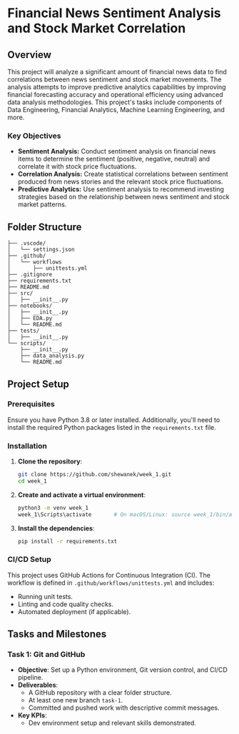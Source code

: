 # Financial News Sentiment Analysis and Stock Market Correlation

## Overview

This project will analyze a significant amount of financial news data to find correlations between news sentiment and stock market movements. The analysis attempts to improve predictive analytics capabilities by improving financial forecasting accuracy and operational efficiency using advanced data analysis methodologies. This project's tasks include components of Data Engineering, Financial Analytics, Machine Learning Engineering, and more.

### Key Objectives
- **Sentiment Analysis:** Conduct sentiment analysis on financial news items to determine the sentiment (positive, negative, neutral) and correlate it with stock price fluctuations.
- **Correlation Analysis:** Create statistical correlations between sentiment produced from news stories and the relevant stock price fluctuations.
- **Predictive Analytics:** Use sentiment analysis to recommend investing strategies based on the relationship between news sentiment and stock market patterns.

## Folder Structure

```
├── .vscode/
│   └── settings.json
├── .github/
│   └── workflows
│       ├── unittests.yml
├── .gitignore
├── requirements.txt
├── README.md
├── src/
│   ├── __init__.py
├── notebooks/
│   ├── __init__.py
│   ├── EDA.py
│   └── README.md
├── tests/
│   ├── __init__.py
└── scripts/
    ├── __init__.py
    ├── data_analysis.py
    └── README.md
```

## Project Setup

### Prerequisites

Ensure you have Python 3.8 or later installed. Additionally, you'll need to install the required Python packages listed in the `requirements.txt` file.

### Installation

1. **Clone the repository**:
   ```bash
   git clone https://github.com/shewanek/week_1.git
   cd week_1
   ```

2. **Create and activate a virtual environment**:
   ```bash
   python3 -m venv week_1
   week_1\Scripts\activate       # On macOS/Linux: source week_1/bin/activate  
   ```

3. **Install the dependencies**:
   ```bash
   pip install -r requirements.txt
   ```





### CI/CD Setup

This project uses GitHub Actions for Continuous Integration (CI). The workflow is defined in `.github/workflows/unittests.yml` and includes:
- Running unit tests.
- Linting and code quality checks.
- Automated deployment (if applicable).

## Tasks and Milestones

### Task 1: Git and GitHub

- **Objective**: Set up a Python environment, Git version control, and CI/CD pipeline.
- **Deliverables**:
  - A GitHub repository with a clear folder structure.
  - At least one new branch `task-1`.
  - Committed and pushed work with descriptive commit messages.
- **Key KPIs**:
  - Dev environment setup and relevant skills demonstrated.




